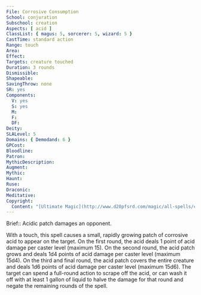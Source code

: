 ```yaml
---
File: Corrosive Consumption
School: conjuration
Subschool: creation
Aspects: [ acid ]
ClassList: { magus: 5, sorcerer: 5, wizard: 5 }
CastTime: standard action
Range: touch
Area: 
Effect: 
Targets: creature touched
Duration: 3 rounds
Dismissible: 
Shapeable: 
SavingThrow: none
SR: yes
Components:
  V: yes
  S: yes
  M: 
  F: 
  DF: 
Deity: 
SLALevel: 5
Domains: { Demodand: 6 }
GPCost: 
Bloodline: 
Patron: 
MythicDescription: 
Augment: 
Mythic: 
Haunt: 
Ruse: 
Draconic: 
Meditative: 
Copyright:
  Content: "[Ultimate Magic](http://www.d20pfsrd.com/magic/all-spells/c/corrosive-consumption)"
---
```

Brief:: Acidic patch damages an opponent.

With a touch, this spell causes a small, rapidly growing patch of corrosive acid to appear on the target. On the first round, the acid deals 1 point of acid damage per caster level (maximum 15). On the second round, the acid patch grows and deals 1d4 points of acid damage per caster level (maximum 15d4). On the third and final round, the acid patch covers the entire creature and deals 1d6 points of acid damage per caster level (maximum 15d6). The target can spend a full-round action to scrape off the acid, or can wash it off with at least 1 gallon of liquid to halve the damage for that round and negate the remaining rounds of the spell.
